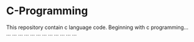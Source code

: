 # C-Programming
This repository contain c language code.
Beginning with c programming... ... ... ... ... ... ... ... ... ... ... ... ...
